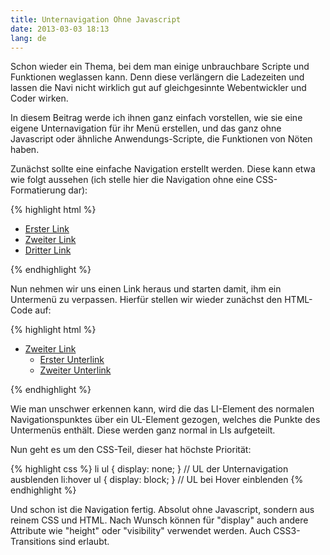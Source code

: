 ```yaml
---
title: Unternavigation Ohne Javascript
date: 2013-03-03 18:13
lang: de
---
```


Schon wieder ein Thema, bei dem man einige unbrauchbare Scripte und Funktionen weglassen kann. Denn diese verlängern die Ladezeiten und lassen die Navi nicht wirklich gut auf gleichgesinnte Webentwickler und Coder wirken.

In diesem Beitrag werde ich ihnen ganz einfach vorstellen, wie sie eine eigene Unternavigation für ihr Menü erstellen, und das ganz ohne Javascript oder ähnliche Anwendungs-Scripte, die Funktionen von Nöten haben.

Zunächst sollte eine einfache Navigation erstellt werden. Diese kann etwa wie folgt aussehen (ich stelle hier die Navigation ohne eine CSS-Formatierung dar):

{% highlight html %}
<ul>
  <li><a href="#">Erster Link</a></li>
  <li><a href="#">Zweiter Link</a></li>
  <li><a href="#">Dritter Link</a></li>
</ul>
{% endhighlight %}

Nun nehmen wir uns einen Link heraus und starten damit, ihm ein Untermenü zu verpassen. Hierfür stellen wir wieder zunächst den HTML-Code auf:

{% highlight html %}
<ul>
  <li><a href="#">Zweiter Link</a>
      <ul>
        <li><a href="#">Erster Unterlink</a></li>
        <li><a href="#">Zweiter Unterlink</a></li>
      </ul>
  </li>
</ul>
{% endhighlight %}

Wie man unschwer erkennen kann, wird die das LI-Element des normalen Navigationspunktes über ein UL-Element gezogen, welches die Punkte des Untermenüs enthält. Diese werden ganz normal in LIs aufgeteilt.

Nun geht es um den CSS-Teil, dieser hat höchste Priorität:

{% highlight css %}
li ul { display: none; }    // UL der Unternavigation ausblenden
li:hover ul { display: block; }    // UL bei Hover einblenden
{% endhighlight %}

Und schon ist die Navigation fertig. Absolut ohne Javascript, sondern aus reinem CSS und HTML. Nach Wunsch können für "display" auch andere Attribute wie "height" oder "visibility" verwendet werden. Auch CSS3-Transitions sind erlaubt.
